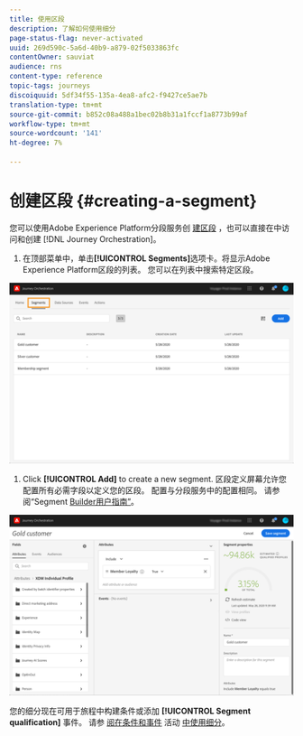 ```yaml
---
title: 使用区段
description: 了解如何使用细分
page-status-flag: never-activated
uuid: 269d590c-5a6d-40b9-a879-02f5033863fc
contentOwner: sauviat
audience: rns
content-type: reference
topic-tags: journeys
discoiquuid: 5df34f55-135a-4ea8-afc2-f9427ce5ae7b
translation-type: tm+mt
source-git-commit: b852c08a488a1bec02b8b31a1fccf1a8773b99af
workflow-type: tm+mt
source-wordcount: '141'
ht-degree: 7%

---
```




# 创建区段 {#creating-a-segment}

您可以使用Adobe Experience Platform分段服务创 [建区段](https://docs.adobe.com/content/help/en/experience-platform/segmentation/home.html) ，也可以直接在中访问和创建 [!DNL Journey Orchestration]。

1. 在顶部菜单中，单击&#x200B;**[!UICONTROL Segments]**&#x200B;选项卡。将显示Adobe Experience Platform区段的列表。 您可以在列表中搜索特定区段。

![](../assets/segment1.png)

1. Click **[!UICONTROL Add]** to create a new segment. 区段定义屏幕允许您配置所有必需字段以定义您的区段。 配置与分段服务中的配置相同。 请参阅“Segment [Builder用户指南”](https://docs.adobe.com/content/help/en/experience-platform/segmentation/ui/overview.html)。

![](../assets/segment2.png)

您的细分现在可用于旅程中构建条件或添加 **[!UICONTROL Segment qualification]** 事件。 请参 [阅在条件和事件](../segment/using-a-segment.md) 活动 [中使用细分](../building-journeys/segment-qualification-events.md)。